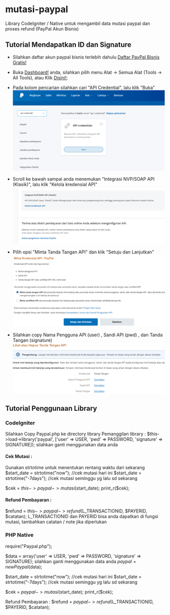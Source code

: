 # mutasi-paypal
Library CodeIgniter / Native untuk mengambil data mutasi paypal dan proses refund (PayPal Akun Bisnis)

## Tutorial Mendapatkan ID dan Signature
- Silahkan daftar akun paypal bisnis terlebih dahulu [Daftar PayPal Bisnis Gratis!](https://ww.paypal.com)

- Buka [Dashboard!](https://www.paypal.com/mep/dashboard) anda, silahkan pilih menu Alat -> Semua Alat (Tools -> All Tools), atau Klik [Disini!](https://www.paypal.com/merchantapps/myapps);

- Pada kolom pencarian silahkan cari "API Credential", lalu klik "Buka"
![Screenshot](ss1.png)
- Scroll ke bawah sampai anda menemukan "Integrasi NVP/SOAP API (Klasik)", lalu klik "Kelola kredensial API"
![Screenshot](ss2.png)
- Pilih opsi "Minta Tanda Tangan API" dan klik "Setuju dan Lanjutkan"
![Screenshot](ss3.png)
- Silahkan copy Nama Pengguna API (user) , Sandi API (pwd) , dan Tanda Tangan (signature)
![Screenshot](ss4.png)



## Tutorial Penggunaan Library

### CodeIgniter
  Silahkan Copy Paypal.php ke directory library
  Pemanggilan library :
  $this->load->library('paypal', ['user' => USER, 'pwd' => PASSWORD, 'signature' => SIGNATURE]);
  silahkan ganti menggunakan data anda
  
  #### Cek Mutasi :
  Gunakan strtotime untuk menentukan rentang waktu dari sekarang
  $start_date = strtotime("now"); //cek mutasi hari ini 
  $start_date = strtotime("-7days"); //cek mutasi seminggu yg lalu sd sekarang
  
  $cek = $this->paypal->mutasi($start_date);
  print_r($cek);
  
  #### Refund Pembayaran :
  $refund = $this->paypal->refund($L_TRANSACTIONID, $PAYERID, $catatan);
  L_TRANSACTIONID dan PAYERID bisa anda dapatkan di fungsi mutasi, tambahkan catatan / note jika diperlukan
  
 ### PHP Native
 
  require("Paypal.php");
  
  $data = array('user' => USER, 'pwd' => PASSWORD, 'signature' => SIGNATURE);
  silahkan ganti menggunakan data anda
  $paypal = new Paypal($data);
  
  $start_date = strtotime("now"); //cek mutasi hari ini
  $start_date = strtotime("-7days"); //cek mutasi seminggu yg lalu sd sekarang
  
  $cek = $paypal->mutasi($start_date);
  print_r($cek);
  
  Refund Pembayaran :
  $refund = $paypal->refund($L_TRANSACTIONID, $PAYERID, $catatan);
  
  



